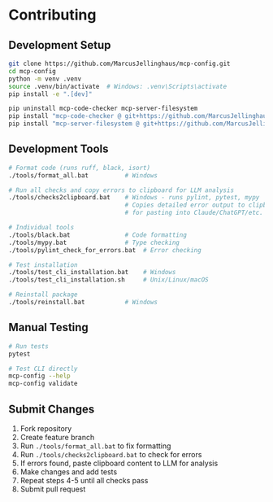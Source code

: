 # Contributing

## Development Setup
```bash
git clone https://github.com/MarcusJellinghaus/mcp-config.git
cd mcp-config
python -m venv .venv
source .venv/bin/activate  # Windows: .venv\Scripts\activate
pip install -e ".[dev]"

pip uninstall mcp-code-checker mcp-server-filesystem
pip install "mcp-code-checker @ git+https://github.com/MarcusJellinghaus/mcp-code-checker.git"
pip install "mcp-server-filesystem @ git+https://github.com/MarcusJellinghaus/mcp_server_filesystem.git"

```

## Development Tools
```bash
# Format code (runs ruff, black, isort)
./tools/format_all.bat          # Windows

# Run all checks and copy errors to clipboard for LLM analysis
./tools/checks2clipboard.bat    # Windows - runs pylint, pytest, mypy
                                # Copies detailed error output to clipboard
                                # for pasting into Claude/ChatGPT/etc.

# Individual tools
./tools/black.bat               # Code formatting
./tools/mypy.bat                # Type checking  
./tools/pylint_check_for_errors.bat  # Error checking

# Test installation
./tools/test_cli_installation.bat    # Windows
./tools/test_cli_installation.sh     # Unix/Linux/macOS

# Reinstall package
./tools/reinstall.bat           # Windows
```

## Manual Testing
```bash
# Run tests
pytest

# Test CLI directly
mcp-config --help
mcp-config validate
```

## Submit Changes
1. Fork repository
2. Create feature branch  
3. Run `./tools/format_all.bat` to fix formatting
4. Run `./tools/checks2clipboard.bat` to check for errors
5. If errors found, paste clipboard content to LLM for analysis
6. Make changes and add tests
7. Repeat steps 4-5 until all checks pass
8. Submit pull request
